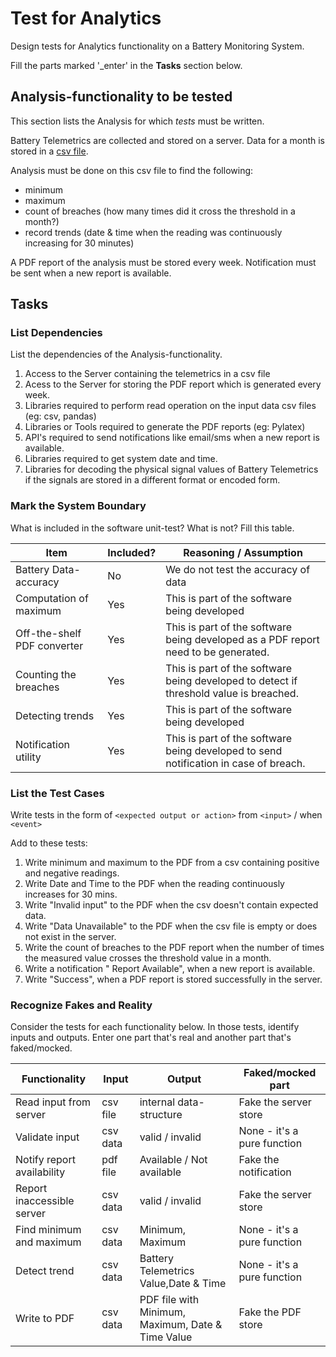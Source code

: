 # Test for Analytics

Design tests for Analytics functionality on a Battery Monitoring System.

Fill the parts marked '_enter' in the **Tasks** section below.

## Analysis-functionality to be tested

This section lists the Analysis for which _tests_ must be written.

Battery Telemetrics are collected and stored on a server.
Data for a month is stored in a [csv file](https://en.wikipedia.org/wiki/Comma-separated_values).

Analysis must be done on this csv file to find the following:
- minimum
- maximum
- count of breaches (how many times did it cross the threshold in a month?)
- record trends (date & time when the reading was continuously increasing for 30 minutes)

A PDF report of the analysis must be stored every week.
Notification must be sent when a new report is available.

## Tasks

### List Dependencies

List the dependencies of the Analysis-functionality.

1. Access to the Server containing the telemetrics in a csv file
2. Acess to the Server for storing the PDF report which is generated every week.
3. Libraries required to perform read operation on the input data csv files (eg: csv, pandas)
4. Libraries or Tools required to generate the PDF reports (eg: Pylatex)
5. API's required to send notifications like email/sms when a new report is available.
6. Libraries required to get system date and time.
7. Libraries for decoding the physical signal values of Battery Telemetrics if the signals are stored in a different format or encoded form.


### Mark the System Boundary

What is included in the software unit-test? What is not? Fill this table.

| Item                      | Included?     | Reasoning / Assumption
|---------------------------|---------------|---
Battery Data-accuracy       | No            | We do not test the accuracy of data
Computation of maximum      | Yes           | This is part of the software being developed
Off-the-shelf PDF converter | Yes           | This is part of the software being developed as a PDF report need to be generated.
Counting the breaches       | Yes           | This is part of the software being developed to detect if threshold value is breached.
Detecting trends            | Yes           | This is part of the software being developed
Notification utility        | Yes           | This is part of the software being developed to send notification in case of breach.

### List the Test Cases

Write tests in the form of `<expected output or action>` from `<input>` / when `<event>`

Add to these tests:

1. Write minimum and maximum to the PDF from a csv containing positive and negative readings.
2. Write Date and Time to the PDF when the reading continuously increases for 30 mins.
3. Write "Invalid input" to the PDF when the csv doesn't contain expected data.
4. Write "Data Unavailable" to the PDF when the csv file is empty or does not exist in the server.
5. Write the count of breaches to the PDF report when the number of times the measured value crosses the threshold value in a month.
6. Write a notification " Report Available", when a new report is available.
7. Write "Success", when a PDF report is stored successfully in the server.


### Recognize Fakes and Reality

Consider the tests for each functionality below.
In those tests, identify inputs and outputs.
Enter one part that's real and another part that's faked/mocked.

| Functionality            | Input        | Output                      | Faked/mocked part
|--------------------------|--------------|-----------------------------|---
Read input from server     | csv file     | internal data-structure     | Fake the server store
Validate input             | csv data     | valid / invalid             | None - it's a pure function
Notify report availability | pdf file     | Available / Not available             | Fake the notification
Report inaccessible server | csv data     | valid / invalid             | Fake the server store
Find minimum and maximum   | csv data     | Minimum, Maximum           | None - it's a pure function
Detect trend               | csv data     | Battery Telemetrics Value,Date & Time            | None - it's a pure function
Write to PDF               | csv data     | PDF file with Minimum, Maximum, Date & Time Value             | Fake the PDF store
